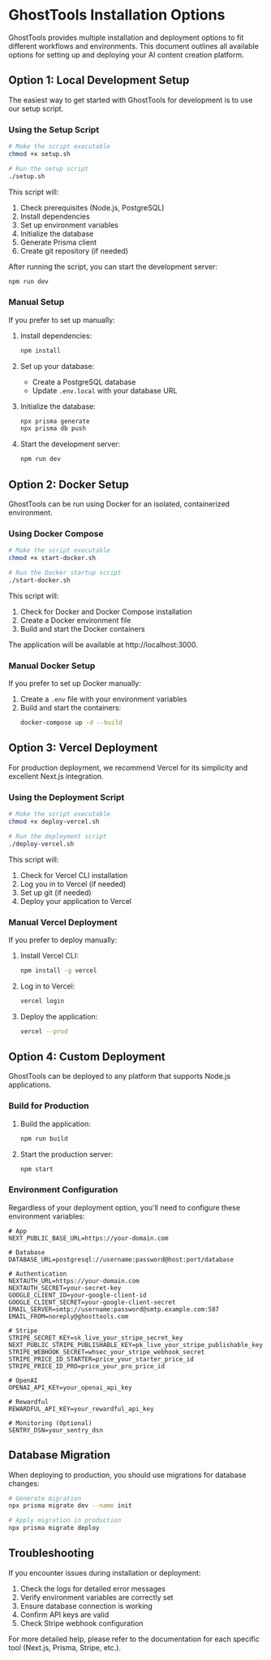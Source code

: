 # GhostTools Installation Options

GhostTools provides multiple installation and deployment options to fit different workflows and environments. This document outlines all available options for setting up and deploying your AI content creation platform.

## Option 1: Local Development Setup

The easiest way to get started with GhostTools for development is to use our setup script.

### Using the Setup Script

```bash
# Make the script executable
chmod +x setup.sh

# Run the setup script
./setup.sh
```

This script will:
1. Check prerequisites (Node.js, PostgreSQL)
2. Install dependencies
3. Set up environment variables
4. Initialize the database
5. Generate Prisma client
6. Create git repository (if needed)

After running the script, you can start the development server:

```bash
npm run dev
```

### Manual Setup

If you prefer to set up manually:

1. Install dependencies:
   ```bash
   npm install
   ```

2. Set up your database:
   - Create a PostgreSQL database
   - Update `.env.local` with your database URL

3. Initialize the database:
   ```bash
   npx prisma generate
   npx prisma db push
   ```

4. Start the development server:
   ```bash
   npm run dev
   ```

## Option 2: Docker Setup

GhostTools can be run using Docker for an isolated, containerized environment.

### Using Docker Compose

```bash
# Make the script executable
chmod +x start-docker.sh

# Run the Docker startup script
./start-docker.sh
```

This script will:
1. Check for Docker and Docker Compose installation
2. Create a Docker environment file
3. Build and start the Docker containers

The application will be available at http://localhost:3000.

### Manual Docker Setup

If you prefer to set up Docker manually:

1. Create a `.env` file with your environment variables
2. Build and start the containers:
   ```bash
   docker-compose up -d --build
   ```

## Option 3: Vercel Deployment

For production deployment, we recommend Vercel for its simplicity and excellent Next.js integration.

### Using the Deployment Script

```bash
# Make the script executable
chmod +x deploy-vercel.sh

# Run the deployment script
./deploy-vercel.sh
```

This script will:
1. Check for Vercel CLI installation
2. Log you in to Vercel (if needed)
3. Set up git (if needed)
4. Deploy your application to Vercel

### Manual Vercel Deployment

If you prefer to deploy manually:

1. Install Vercel CLI:
   ```bash
   npm install -g vercel
   ```

2. Log in to Vercel:
   ```bash
   vercel login
   ```

3. Deploy the application:
   ```bash
   vercel --prod
   ```

## Option 4: Custom Deployment

GhostTools can be deployed to any platform that supports Node.js applications.

### Build for Production

1. Build the application:
   ```bash
   npm run build
   ```

2. Start the production server:
   ```bash
   npm start
   ```

### Environment Configuration

Regardless of your deployment option, you'll need to configure these environment variables:

```
# App
NEXT_PUBLIC_BASE_URL=https://your-domain.com

# Database
DATABASE_URL=postgresql://username:password@host:port/database

# Authentication
NEXTAUTH_URL=https://your-domain.com
NEXTAUTH_SECRET=your-secret-key
GOOGLE_CLIENT_ID=your-google-client-id
GOOGLE_CLIENT_SECRET=your-google-client-secret
EMAIL_SERVER=smtp://username:password@smtp.example.com:587
EMAIL_FROM=noreply@ghosttools.com

# Stripe
STRIPE_SECRET_KEY=sk_live_your_stripe_secret_key
NEXT_PUBLIC_STRIPE_PUBLISHABLE_KEY=pk_live_your_stripe_publishable_key
STRIPE_WEBHOOK_SECRET=whsec_your_stripe_webhook_secret
STRIPE_PRICE_ID_STARTER=price_your_starter_price_id
STRIPE_PRICE_ID_PRO=price_your_pro_price_id

# OpenAI
OPENAI_API_KEY=your_openai_api_key

# Rewardful
REWARDFUL_API_KEY=your_rewardful_api_key

# Monitoring (Optional)
SENTRY_DSN=your_sentry_dsn
```

## Database Migration

When deploying to production, you should use migrations for database changes:

```bash
# Generate migration
npx prisma migrate dev --name init

# Apply migration in production
npx prisma migrate deploy
```

## Troubleshooting

If you encounter issues during installation or deployment:

1. Check the logs for detailed error messages
2. Verify environment variables are correctly set
3. Ensure database connection is working
4. Confirm API keys are valid
5. Check Stripe webhook configuration

For more detailed help, please refer to the documentation for each specific tool (Next.js, Prisma, Stripe, etc.).